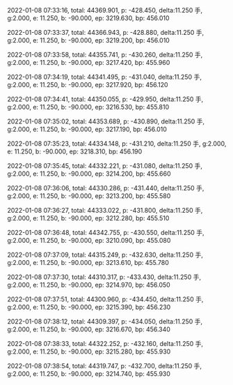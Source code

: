 2022-01-08 07:33:16, total: 44369.901, p: -428.450, delta:11.250 手, g:2.000, e: 11.250, b: -90.000, ep: 3219.630, bp: 456.010

2022-01-08 07:33:37, total: 44366.943, p: -428.880, delta:11.250 手, g:2.000, e: 11.250, b: -90.000, ep: 3219.200, bp: 456.010

2022-01-08 07:33:58, total: 44355.741, p: -430.260, delta:11.250 手, g:2.000, e: 11.250, b: -90.000, ep: 3217.420, bp: 455.960

2022-01-08 07:34:19, total: 44341.495, p: -431.040, delta:11.250 手, g:2.000, e: 11.250, b: -90.000, ep: 3217.920, bp: 456.120

2022-01-08 07:34:41, total: 44350.055, p: -429.950, delta:11.250 手, g:2.000, e: 11.250, b: -90.000, ep: 3216.530, bp: 455.810

2022-01-08 07:35:02, total: 44353.689, p: -430.890, delta:11.250 手, g:2.000, e: 11.250, b: -90.000, ep: 3217.190, bp: 456.010

2022-01-08 07:35:23, total: 44334.148, p: -431.210, delta:11.250 手, g:2.000, e: 11.250, b: -90.000, ep: 3218.310, bp: 456.190

2022-01-08 07:35:45, total: 44332.221, p: -431.080, delta:11.250 手, g:2.000, e: 11.250, b: -90.000, ep: 3214.200, bp: 455.660

2022-01-08 07:36:06, total: 44330.286, p: -431.440, delta:11.250 手, g:2.000, e: 11.250, b: -90.000, ep: 3213.200, bp: 455.580

2022-01-08 07:36:27, total: 44333.022, p: -431.800, delta:11.250 手, g:2.000, e: 11.250, b: -90.000, ep: 3212.280, bp: 455.510

2022-01-08 07:36:48, total: 44342.755, p: -430.550, delta:11.250 手, g:2.000, e: 11.250, b: -90.000, ep: 3210.090, bp: 455.080

2022-01-08 07:37:09, total: 44315.249, p: -432.630, delta:11.250 手, g:2.000, e: 11.250, b: -90.000, ep: 3213.610, bp: 455.780

2022-01-08 07:37:30, total: 44310.317, p: -433.430, delta:11.250 手, g:2.000, e: 11.250, b: -90.000, ep: 3214.970, bp: 456.050

2022-01-08 07:37:51, total: 44300.960, p: -434.450, delta:11.250 手, g:2.000, e: 11.250, b: -90.000, ep: 3215.390, bp: 456.230

2022-01-08 07:38:12, total: 44309.397, p: -434.050, delta:11.250 手, g:2.000, e: 11.250, b: -90.000, ep: 3216.670, bp: 456.340

2022-01-08 07:38:33, total: 44322.252, p: -432.160, delta:11.250 手, g:2.000, e: 11.250, b: -90.000, ep: 3215.280, bp: 455.930

2022-01-08 07:38:54, total: 44319.747, p: -432.700, delta:11.250 手, g:2.000, e: 11.250, b: -90.000, ep: 3214.740, bp: 455.930